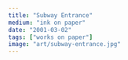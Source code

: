```yaml
---
title: "Subway Entrance"
medium: "ink on paper"
date: "2001-03-02"
tags: ["works on paper"]
image: "art/subway-entrance.jpg"
---
```

